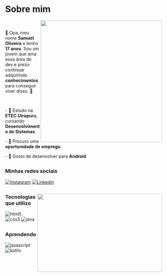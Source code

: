 # Sobre mim

<img align="right" width="390px" src="https://github.com/33samael/33samael/assets/155030704/6ce903bb-f5b3-4bf7-9b6d-540bcfb389b4" />

<br>

 👋  Opa, meu nome **Samuel Oliveira** e tenho **17 anos**. Sou um jovem que ama essa área de dev e prezo continuar adquirindo **conhecimentos** para conseguir viver disso.  🧠

<br>

<p align="left"> -  🎒 Estudo na <b>ETEC Uirapuru</b>, cursando <b>Desenvolvimento de Sistemas</b>. </p>
<p align="left"> -  💪 Procuro uma <b>oportunidade de emprego</b>. </p>
<p align="left"> -  📱 Gosto de desenvolver para <b>Android</b> </p>

##

### Minhas redes sociais
 
[![Instagram](https://img.shields.io/badge/Instagram-323330?style=for-the-badge&logo=instagram&logoColor=ff0000)](https://instagram.com/samaelvhs)
[![Linkedin](https://img.shields.io/badge/LinkedIn-323330?style=for-the-badge&logo=linkedin&logoColor=ff0000)](https://www.linkedin.com/in/samuel-oliveira-5b55372a7/)

##

<img align="right" width="400px" height="250px" src="https://github-readme-stats.vercel.app/api/top-langs/?username=33samael&layout=compact&theme=github_dark&title_color=ffffff&hide_border=true" />

### Tecnologias que utilizo


![html5](https://img.shields.io/badge/HTML5-323330?style=for-the-badge&logo=html5&logoColor=E34F26)
![css3](https://img.shields.io/badge/CSS3-323330?style=for-the-badge&logo=css3&logoColor=1572B6)
![java](https://img.shields.io/badge/Java-323330?style=for-the-badge&logo=openjdk&logoColor=ED8B00)

##

### Aprendendo

![javascript](https://img.shields.io/badge/JavaScript-323330?style=for-the-badge&logo=javascript&logoColor=F7DF1E)
![kotlin](https://img.shields.io/badge/Kotlin-323330?&style=for-the-badge&logo=kotlin&logoColor=0095D5)



